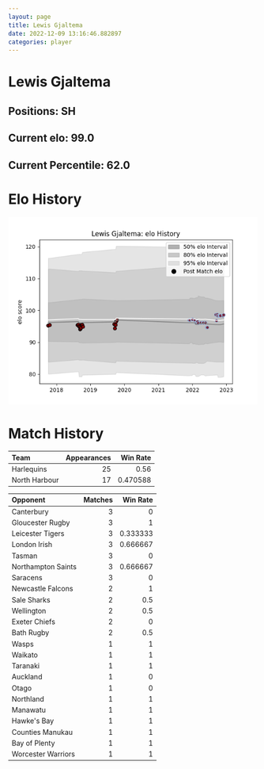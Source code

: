 ```yaml
---  
layout: page  
title: Lewis Gjaltema  
date: 2022-12-09 13:16:46.882897  
categories: player  
---
```

# Lewis Gjaltema

## Positions: SH

## Current elo: 99.0

## Current Percentile: 62.0

# Elo History


![elo history](history_LewisGjaltema.png)
# Match History


| Team          |   Appearances |   Win Rate |
|:--------------|--------------:|-----------:|
| Harlequins    |            25 |   0.56     |
| North Harbour |            17 |   0.470588 |

| Opponent           |   Matches |   Win Rate |
|:-------------------|----------:|-----------:|
| Canterbury         |         3 |   0        |
| Gloucester Rugby   |         3 |   1        |
| Leicester Tigers   |         3 |   0.333333 |
| London Irish       |         3 |   0.666667 |
| Tasman             |         3 |   0        |
| Northampton Saints |         3 |   0.666667 |
| Saracens           |         3 |   0        |
| Newcastle Falcons  |         2 |   1        |
| Sale Sharks        |         2 |   0.5      |
| Wellington         |         2 |   0.5      |
| Exeter Chiefs      |         2 |   0        |
| Bath Rugby         |         2 |   0.5      |
| Wasps              |         1 |   1        |
| Waikato            |         1 |   1        |
| Taranaki           |         1 |   1        |
| Auckland           |         1 |   0        |
| Otago              |         1 |   0        |
| Northland          |         1 |   1        |
| Manawatu           |         1 |   1        |
| Hawke's Bay        |         1 |   1        |
| Counties Manukau   |         1 |   1        |
| Bay of Plenty      |         1 |   1        |
| Worcester Warriors |         1 |   1        |